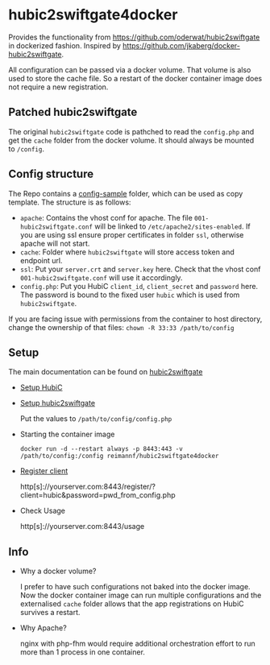 # hubic2swiftgate4docker

Provides the functionality from https://github.com/oderwat/hubic2swiftgate
in dockerized fashion. Inspired by https://github.com/jkaberg/docker-hubic2swiftgate.

All configuration can be passed via a docker volume. That volume is also used to store the cache file. So a restart of the docker container image does not require a new registration.

## Patched hubic2swiftgate
The original `hubic2swiftgate` code is pathched to read the `config.php` and get the `cache` folder from the docker volume. It should always be mounted to `/config`.

## Config structure
The Repo contains a [config-sample](config-sample) folder, which can be used as copy template. The structure is as follows:

* `apache`: Contains the vhost conf for apache. The file `001-hubic2swiftgate.conf` will be linked to `/etc/apache2/sites-enabled`. If you are using ssl ensure proper certificates in folder `ssl`, otherwise apache will not start.
* `cache`: Folder where `hubic2swiftgate` will store access token and endpoint url.
* `ssl`: Put your `server.crt` and `server.key` here. Check that the vhost conf `001-hubic2swiftgate.conf` will use it accordingly.
* `config.php`: Put you HubiC `client_id`, `client_secret` and `password` here. The password is bound to the fixed user `hubic` which is used from `hubic2swiftgate`.

If you are facing issue with permissions from the container to host directory, change the ownership of that files:
```chown -R 33:33 /path/to/config```

## Setup
The main documentation can be found on [hubic2swiftgate](https://github.com/oderwat/hubic2swiftgate/blob/master/README.md)
* [Setup HubiC]( https://github.com/oderwat/hubic2swiftgate#setting-things-up-in-you-hubic-account)
* [Setup hubic2swiftgate](https://github.com/oderwat/hubic2swiftgate#configuring-the-gateway)

   Put the values to `/path/to/config/config.php`
* Starting the container image

   `docker run -d --restart always -p 8443:443 -v /path/to/config:/config reimannf/hubic2swiftgate4docker`
* [Register client]( https://github.com/oderwat/hubic2swiftgate#registering-the-client-with-your-hubic-account)

   http[s]://yourserver.com:8443/register/?client=hubic&password=pwd_from_config.php
* Check Usage

   http[s]://yourserver.com:8443/usage

## Info
* Why a docker volume?

   I prefer to have such configurations not baked into the docker image. Now the docker container image can run multiple configurations and the externalised `cache` folder allows that the app registrations on HubiC survives a restart.
* Why Apache?

   nginx with php-fhm would require additional orchestration effort to run more than 1 process in one container.

